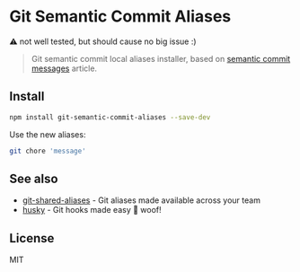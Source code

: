 # Git Semantic Commit Aliases

:warning: not well tested, but should cause no big issue :)

> Git semantic commit local aliases installer, based on [semantic commit messages](https://seesparkbox.com/foundry/semantic_commit_messages) article.

## Install

```sh
npm install git-semantic-commit-aliases --save-dev
```

Use the new aliases:

```sh
git chore 'message'
```

## See also

- [git-shared-aliases](https://github.com/lucasconstantino/git-shared-aliases) - Git aliases made available across your team
- [husky](https://github.com/typicode/husky) - Git hooks made easy 🐶 woof!

## License

MIT
